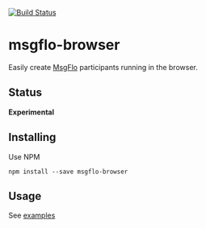 [![Build Status](https://travis-ci.org/msgflo/msgflo-browser.svg?branch=master)](https://travis-ci.org/msgflo/msgflo-browser)
# msgflo-browser

Easily create [MsgFlo](https://msgflo.org) participants running in the browser.

## Status
**Experimental**

## Installing

Use NPM

    npm install --save msgflo-browser

## Usage

See [examples](./examples)
